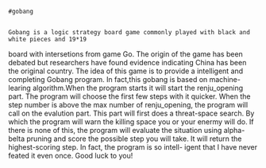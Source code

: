 
    #gobang
    
    
    Gobang is a logic strategy board game commonly played with black and white pieces and 19*19 
  board with intersetions from game Go. The origin of the game has been debated but researchers
  have found evidence indicating China has been the original country.
    The idea of this game is to provide a intelligent and completing Gobang program. In fact,this
  gobang is based on machine-learing algorithm.When the program starts it will start the renju_opening
  part. The program will choose the first few steps with it quicker. When the step number is above the 
  max number of renju_opening, the program will call on the evalution part. This part will first does a
  threat-space search. By which the program will warn the killing space you or your enermy will do. If 
  there is none of this, the program will evaluate the situation using alpha-belta pruning and score the 
  possible step you will take. It will return the highest-scoring step. In fact, the program is so intell-
  igent that I have never feated it even once. Good luck to you!
  
